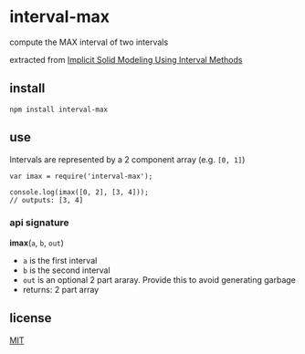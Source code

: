 # interval-max

compute the MAX interval of two intervals

extracted from [Implicit Solid Modeling Using Interval Methods](http://jenchienjackchang.com/sample-page/implicit-solid-modeling-using-interval-methods/)

## install

`npm install interval-max`

## use

Intervals are represented by a 2 component array (e.g. `[0, 1]`)

```javacript
var imax = require('interval-max');

console.log(imax([0, 2], [3, 4]));
// outputs: [3, 4]
```

### api signature

__imax__(`a`, `b`, `out`)

* `a` is the first interval
* `b` is the second interval
* `out` is an optional 2 part araray. Provide this to avoid generating garbage
* returns: 2 part array


## license

[MIT](LICENSE.txt)
